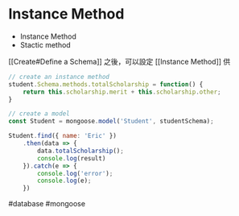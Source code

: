 # Instance Method
- Instance Method
- Stactic method

[[Create#Define a Schema]] 之後，可以設定 [[Instance Method]] 供
```js
// create an instance method
student.Schema.methods.totalScholarship = function() {
	return this.scholarship.merit + this.scholarship.other;
}

// create a model
const Student = mongoose.model('Student', studentSchema);

Student.find({ name: 'Eric' })
	.then(data => {
		data.totalScholarship();
		console.log(result)
	}).catch(e => {
		console.log('error');
		console.log(e);
	})
```

#database #mongoose